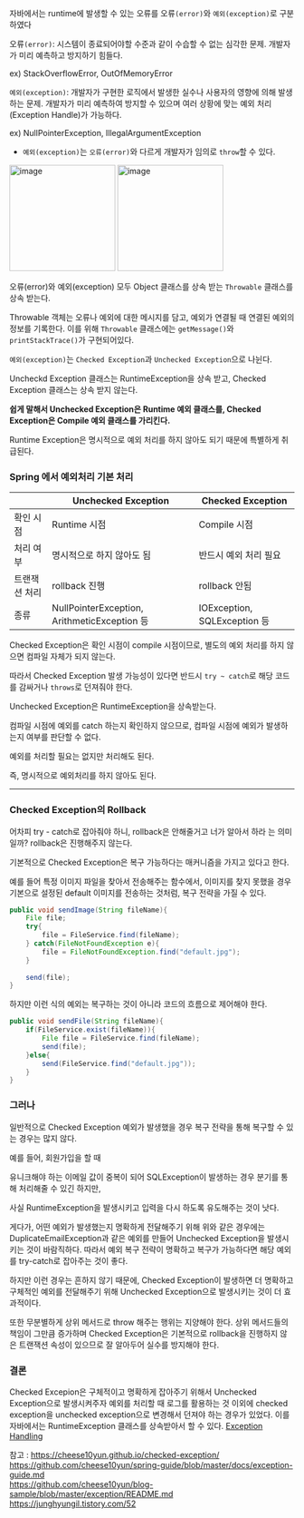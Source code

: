 자바에서는 runtime에 발생할 수 있는 오류를 오류`(error)`와 `예외(exception)`로 구분하였다 

오류`(error)`: 시스템이 종료되어야할 수준과 같이 수습할 수 없는 심각한 문제. 개발자가 미리 예측하고 방지하기 힘들다.

ex) StackOverflowError, OutOfMemoryError

`예외(exception)`: 개발자가 구현한 로직에서 발생한 실수나 사용자의 영향에 의해 발생하는 문제. 개발자가 미리 예측하여 방지할 수 있으며 여러 상황에 맞는 예외 처리(Exception Handle)가 가능하다.

ex) NullPointerException, IllegalArgumentException

- `예외(exception)`는 `오류(error)`와 다르게 개발자가 임의로 `throw`할 수 있다.

<img width="187" alt="image" src="https://github.com/2eungwoo/TIL/assets/89715722/1edd3876-8cd6-4849-b6ab-8a1d465b6ee1"> <img width="187" alt="image" src="https://github.com/2eungwoo/TIL/assets/89715722/c3b12195-a48c-481f-a63d-1ed45d873539">



오류(error)와 예외(exception) 모두 Object 클래스를 상속 받는 `Throwable` 클래스를 상속 받는다.

Throwable 객체는 오류나 예외에 대한 메시지를 담고, 예외가 연결될 때 연결된 예외의 정보를 기록한다. 이를 위해 `Throwable` 클래스에는 `getMessage()`와 `printStackTrace()`가 구현되어있다.

`예외(exception)`는 `Checked Exception`과 `Unchecked Exception`으로 나뉜다.

Uncheckd Exception 클래스는 RuntimeException을 상속 받고, Checked Exception 클래스는 상속 받지 않는다.

**쉽게 말해서 Unchecked Exception은 Runtime 예외 클래스를, Checked Exception은 Compile 예외 클래스를 가리킨다.**

Runtime Exception은 명시적으로 예외 처리를 하지 않아도 되기 때문에 특별하게 취급된다.

### Spring 에서 예외처리 기본 처리
|  | Unchecked Exception | Checked Exception |
| --- | --- | --- |
| 확인 시점 | Runtime 시점 | Compile 시점 |
| 처리 여부 | 명시적으로 하지 않아도 됨 | 반드시 예외 처리 필요 |
| 트랜잭션 처리 | rollback 진행 | rollback 안됨 |
| 종류 | NullPointerException, ArithmeticException 등 | IOException, SQLException 등 |

Checked Exception은 확인 시점이 compile 시점이므로, 별도의 예외 처리를 하지 않으면 컴파일 자체가 되지 않는다.

따라서 Checked Exception 발생 가능성이 있다면 반드시 `try ~ catch`로 해당 코드를 감싸거나 `throws`로 던져줘야 한다.

Unchecked Exception은 RuntimeException을 상속받는다.

컴파일 시점에 예외를 catch 하는지 확인하지 않으므로, 컴파일 시점에 예외가 발생하는지 여부를 판단할 수 없다.

예외를 처리할 필요는 없지만 처리해도 된다.

즉, 명시적으로 예외처리를 하지 않아도 된다.

---

### Checked Exception의 Rollback

어차피 try - catch로 잡아줘야 하니, rollback은 안해줄거고 너가 알아서 하라 는 의미일까? rollback은 진행해주지 않는다.

기본적으로 Checked Exception은 복구 가능하다는 매커니즘을 가지고 있다고 한다.

예를 들어 특정 이미지 파일을 찾아서 전송해주는 함수에서, 이미지를 찾지 못했을 경우 기본으로 설정된 default 이미지를 전송하는 것처럼, 복구 전략을 가질 수 있다.

```java
public void sendImage(String fileName){
	File file;
	try{
		file = FileService.find(fileName);
	} catch(FileNotFoundException e){
		file = FileNotFoundException.find("default.jpg");
	}
	
	send(file);
}
```

하지만 이런 식의 예외는 복구하는 것이 아니라 코드의 흐름으로 제어해야 한다.

```java
public void sendFile(String fileName){
	if(FileService.exist(fileName)){
		File file = FileService.find(fileName);
		send(file);
	}else{
		send(FileService.find("default.jpg"));
	}
}
```

### 그러나

일반적으로 Checked Exception 예외가 발생했을 경우 복구 전략을 통해 복구할 수 있는 경우는 많지 않다.

예를 들어, 회원가입을 할 때

유니크해야 하는 이메일 값이 중복이 되어 SQLException이 발생하는 경우 분기를 통해 처리해줄 수 있긴 하지만,

사실 RuntimeException을 발생시키고 입력을 다시 하도록 유도해주는 것이 낫다.

게다가, 어떤 예외가 발생했는지 명확하게 전달해주기 위해 위와 같은 경우에는 DuplicateEmailException과 같은 예외를 만들어 Unchecked Exception을 발생시키는 것이 바람직하다.
따라서 예외 복구 전략이 명확하고 복구가 가능하다면 해당 예외를 try-catch로 잡아주는 것이 좋다.

하지만 이런 경우는 흔하지 않기 때문에, Checked Exception이 발생하면 더 명확하고 구체적인 예외를 전달해주기 위해 Unchecked Exception으로 발생시키는 것이 더 효과적이다.

또한 무분별하게 상위 메서드로 throw 해주는 행위는 지양해야 한다. 상위 메서드들의 책임이 그만큼 증가하며 Checked Exception은 기본적으로 rollback을 진행하지 않은 트랜잭션 속성이 있으므로 잘 알아두어 실수를 방지해야 한다.

### 결론
Checked Excepion은 구체적이고 명확하게 잡아주기 위해서 Unchecked Exception으로 발생시켜주자
예외를 처리할 때 로그를 활용하는 것 이외에 checked exception을 unchecked exception으로 변경해서 던져야 하는 경우가 있었다. 이를 자바에서는 RuntimeException 클래스를 상속받아서 할 수 있다.
[Exception Handling](https://github.com/2eungwoo/TIL/blob/main/Spring/Common-Response/Exception%20Response.md)

참고 : https://cheese10yun.github.io/checked-exception/</br>
https://github.com/cheese10yun/spring-guide/blob/master/docs/exception-guide.md</br>
https://github.com/cheese10yun/blog-sample/blob/master/exception/README.md</br>
https://junghyungil.tistory.com/52
